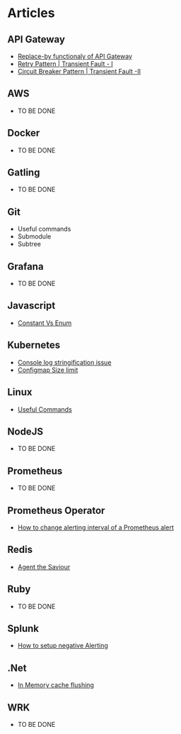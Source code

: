 # Articles

## API Gateway  
* [Replace-by functionaly of API Gateway](ApiGateway/Art-1/apigateway_replaceby_functionality.md)
* [Retry Pattern | Transient Fault - I](ApiGateway/Art-2/TransientFault-I.md)
* [Circuit Breaker Pattern | Transient Fault -II](ApiGateway/Art-3/TransientFault-II.md)

## AWS
* TO BE DONE

## Docker
* TO BE DONE

## Gatling
* TO BE DONE

## Git
* Useful commands
* Submodule
* Subtree

## Grafana
* TO BE DONE

## Javascript
* [Constant Vs Enum](JavaScript/Art-1/const_vs_enum.md)

## Kubernetes
* [Console log stringification issue](Kubernetes/Art-1/console_log_strigification_issue.md)
* [Configmap Size limit](Kubernetes/Art-2/configmap_size_limit.md)


## Linux
* [Useful Commands](Linux/Art-1/useful_commands.md)

## NodeJS
* TO BE DONE

## Prometheus 
* TO BE DONE

## Prometheus Operator
* [How to change alerting interval of a Prometheus alert](PrometheusOperator/Art-1/change_alert_interval.md)

## Redis
* [Agent the Saviour](Redis/Art-1/Agent_the_Saviour.md)

## Ruby
* TO BE DONE

## Splunk
* [How to setup negative Alerting](Splunk/Art-1/negative_alerting.md)

## .Net
* [In Memory cache flushing](DotNet/Art-1/inmemory_cache_flushing.md)

## WRK
* TO BE DONE
